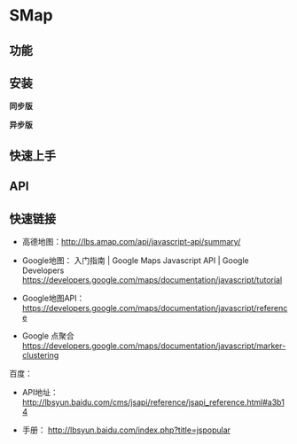 # SMap

## 功能

## 安装

**同步版**

**异步版**

## 快速上手

## API

## 快速链接

- 高德地图：http://lbs.amap.com/api/javascript-api/summary/

- Google地图：
入门指南  |  Google Maps Javascript API  |  Google Developers 
 https://developers.google.com/maps/documentation/javascript/tutorial

- Google地图API：
https://developers.google.com/maps/documentation/javascript/reference

- Google 点聚合
https://developers.google.com/maps/documentation/javascript/marker-clustering

百度：

- API地址：
http://lbsyun.baidu.com/cms/jsapi/reference/jsapi_reference.html#a3b14

- 手册：
http://lbsyun.baidu.com/index.php?title=jspopular
